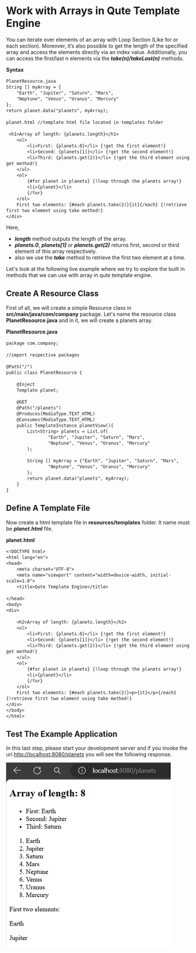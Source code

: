 # Work with Arrays in Qute Template Engine

You can iterate over elements of an array with Loop Section (Like for or each section). Moreover, it’s also possible to get the length of the specified array and access the elements directly via an index value. Additionally, you can access the first/last n elements via the ***take(n)/takeLast(n)*** methods.

**Syntax**

```
PlanetResource.java
String [] myArray = {
    "Earth", "Jupiter", "Saturn", "Mars",
    "Neptune", "Venus", "Uranus", "Mercury"
};
return planet.data("planets", myArray);

planet.html //template html file located in templates folder

 <h1>Array of length: {planets.length}</h1>
    <ul>
        <li>First: {planets.0}</li> {!get the first element!}
        <li>Second: {planets[1]}</li> {!get the second element!}
        <li>Third: {planets.get(2)}</li> {!get the third element using get method!}
    </ul>
    <ol>
        {#for planet in planets} {!loop through the planets array!}
        <li>{planet}</li>
        {/for}
    </ol>
    First two elements: {#each planets.take(2)}{it}{/each} {!retrieve first two element using take method!}
</div>
```

Here,
- ***length*** method outputs the length of the array.
- ***planets.0***, ***planets[1]*** or ***planets.get(2)*** returns first, second or third element of this array respectively.
- also we use the ***take*** method to retrieve the first two element at a time.


Let's look at the following live example where we try to explore the built in methods that we can use with array in qute template engine.

## Create A Resource Class

First of all, we will create a simple Resource class in **src/main/java/com/company** package. Let's name the resource class **PlanetResource.java** and in it, we will create a planets array.

**PlanetResource.java**

```
package com.company;

//import respective packages 

@Path("/")
public class PlanetResource {

    @Inject
    Template planet;

    @GET
    @Path("/planets")
    @Produces(MediaType.TEXT_HTML)
    @Consumes(MediaType.TEXT_HTML)
    public TemplateInstance planetView(){
        List<String> planets = List.of(
                "Earth", "Jupiter", "Saturn", "Mars",
                "Neptune", "Venus", "Uranus", "Mercury"
        );

        String [] myArray = {"Earth", "Jupiter", "Saturn", "Mars",
                "Neptune", "Venus", "Uranus", "Mercury"
        };
        return planet.data("planets", myArray);
    }
}
```

## Define A Template File

Now create a html template file in **resources/templates** folder. It name must be ***planet.html*** file.

**planet.html**

```
<!DOCTYPE html>
<html lang="en">
<head>
    <meta charset="UTF-8">
    <meta name="viewport" content="width=device-width, initial-scale=1.0">
    <title>Qute Template Engine</title>

</head>
<body>
<div>
    
    <h2>Array of length: {planets.length}</h2>
    <ul>
        <li>First: {planets.0}</li> {!get the first element!}
        <li>Second: {planets[1]}</li> {!get the second element!}
        <li>Third: {planets.get(2)}</li> {!get the third element using get method!}
    </ul>
    <ol>
        {#for planet in planets} {!loop through the planets array!}
        <li>{planet}</li>
        {/for}
    </ol>
    First two elements: {#each planets.take(2)}<p>{it}</p>{/each} {!retrieve first two element using take method!}
</div>
</body>
</html>
```

## Test The Example Application

In this last step, please start your development server and if you invoke the uri [http://localhost:8080/planets](http://localhost:8080/planets) you will see the following response.

![alt text](image1.png)

